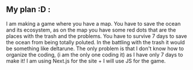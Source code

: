## My plan :D :

I am making a game where you have a map. You have to save the ocean and its ecosystem, as on the map you have some red dots that are the places with the trash and the problems. You have to survive 7 days to save the ocean from being totally poluted. In the battling with the trash it would be something like deltarune. The only problem is that I don't know how to organize the coding, (i am the only one coding it) as I have only 7 days to make it! I am using Next.js for the site + I will use JS for the game.
